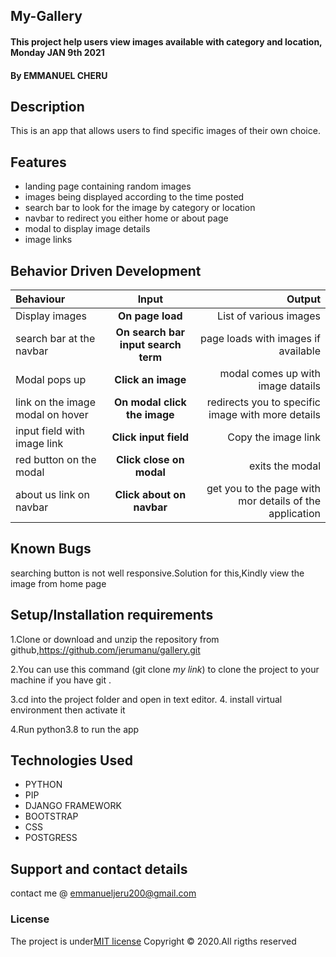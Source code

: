
## My-Gallery
#### This project help users view images available with category and location, Monday JAN 9th 2021
#### By **EMMANUEL CHERU**

## Description
This is an app that allows users to find specific images of their own choice.


## Features
* landing page containing random images
* images being displayed according to the time posted
* search bar to look for the image by category or location
* navbar to redirect you either home or about page
* modal to display image details
* image links


## Behavior Driven Development
| Behaviour | Input | Output |
| :---------------- | :---------------: | ------------------: |
| Display images | **On page load** | List of various images |
|  search bar at the navbar| **On search bar input search term** | page loads with images if available |
| Modal pops up | **Click an image** | modal comes up with image datails |
| link on the image modal on hover | **On modal click the image** | redirects you to specific image with more details|
| input field with image link  | **Click input field** | Copy the image link|
| red button on the modal  | **Click close on modal** | exits the modal|
| about us link on navbar  | **Click about on navbar** | get you to the page with mor details of the application|

## Known Bugs
searching button is not well responsive.Solution for this,Kindly view the image from home page

## Setup/Installation requirements
1.Clone or download and unzip the repository from github,https://github.com/jerumanu/gallery.git

2.You can use this command (git clone *my link*) to clone the project to your machine if you have git .

3.cd into the project folder and open in text editor.
4. install virtual environment then activate it

4.Run python3.8 to run the app



## Technologies Used
* PYTHON
* PIP
* DJANGO FRAMEWORK
* BOOTSTRAP
* CSS
* POSTGRESS

## Support and contact details
contact me @ emmanueljeru200@gmail.com

### License
The project is under[MIT license](/blob/master/LICENSE)
Copyright &copy; 2020.All rigths reserved
  